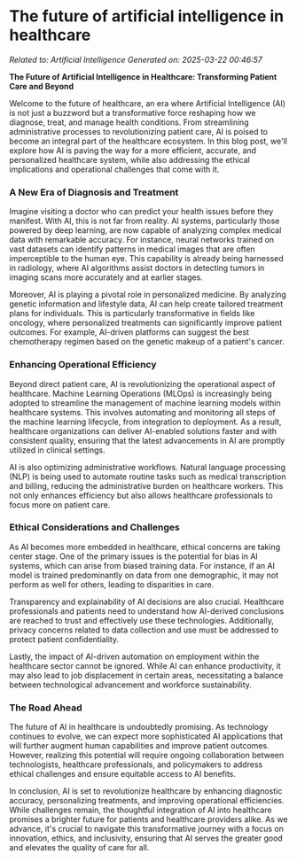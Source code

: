 # The future of artificial intelligence in healthcare

*Related to: Artificial Intelligence*
*Generated on: 2025-03-22 00:46:57*

**The Future of Artificial Intelligence in Healthcare: Transforming Patient Care and Beyond**

Welcome to the future of healthcare, an era where Artificial Intelligence (AI) is not just a buzzword but a transformative force reshaping how we diagnose, treat, and manage health conditions. From streamlining administrative processes to revolutionizing patient care, AI is poised to become an integral part of the healthcare ecosystem. In this blog post, we'll explore how AI is paving the way for a more efficient, accurate, and personalized healthcare system, while also addressing the ethical implications and operational challenges that come with it.

### A New Era of Diagnosis and Treatment

Imagine visiting a doctor who can predict your health issues before they manifest. With AI, this is not far from reality. AI systems, particularly those powered by deep learning, are now capable of analyzing complex medical data with remarkable accuracy. For instance, neural networks trained on vast datasets can identify patterns in medical images that are often imperceptible to the human eye. This capability is already being harnessed in radiology, where AI algorithms assist doctors in detecting tumors in imaging scans more accurately and at earlier stages.

Moreover, AI is playing a pivotal role in personalized medicine. By analyzing genetic information and lifestyle data, AI can help create tailored treatment plans for individuals. This is particularly transformative in fields like oncology, where personalized treatments can significantly improve patient outcomes. For example, AI-driven platforms can suggest the best chemotherapy regimen based on the genetic makeup of a patient's cancer.

### Enhancing Operational Efficiency

Beyond direct patient care, AI is revolutionizing the operational aspect of healthcare. Machine Learning Operations (MLOps) is increasingly being adopted to streamline the management of machine learning models within healthcare systems. This involves automating and monitoring all steps of the machine learning lifecycle, from integration to deployment. As a result, healthcare organizations can deliver AI-enabled solutions faster and with consistent quality, ensuring that the latest advancements in AI are promptly utilized in clinical settings.

AI is also optimizing administrative workflows. Natural language processing (NLP) is being used to automate routine tasks such as medical transcription and billing, reducing the administrative burden on healthcare workers. This not only enhances efficiency but also allows healthcare professionals to focus more on patient care.

### Ethical Considerations and Challenges

As AI becomes more embedded in healthcare, ethical concerns are taking center stage. One of the primary issues is the potential for bias in AI systems, which can arise from biased training data. For instance, if an AI model is trained predominantly on data from one demographic, it may not perform as well for others, leading to disparities in care.

Transparency and explainability of AI decisions are also crucial. Healthcare professionals and patients need to understand how AI-derived conclusions are reached to trust and effectively use these technologies. Additionally, privacy concerns related to data collection and use must be addressed to protect patient confidentiality.

Lastly, the impact of AI-driven automation on employment within the healthcare sector cannot be ignored. While AI can enhance productivity, it may also lead to job displacement in certain areas, necessitating a balance between technological advancement and workforce sustainability.

### The Road Ahead

The future of AI in healthcare is undoubtedly promising. As technology continues to evolve, we can expect more sophisticated AI applications that will further augment human capabilities and improve patient outcomes. However, realizing this potential will require ongoing collaboration between technologists, healthcare professionals, and policymakers to address ethical challenges and ensure equitable access to AI benefits.

In conclusion, AI is set to revolutionize healthcare by enhancing diagnostic accuracy, personalizing treatments, and improving operational efficiencies. While challenges remain, the thoughtful integration of AI into healthcare promises a brighter future for patients and healthcare providers alike. As we advance, it's crucial to navigate this transformative journey with a focus on innovation, ethics, and inclusivity, ensuring that AI serves the greater good and elevates the quality of care for all.
